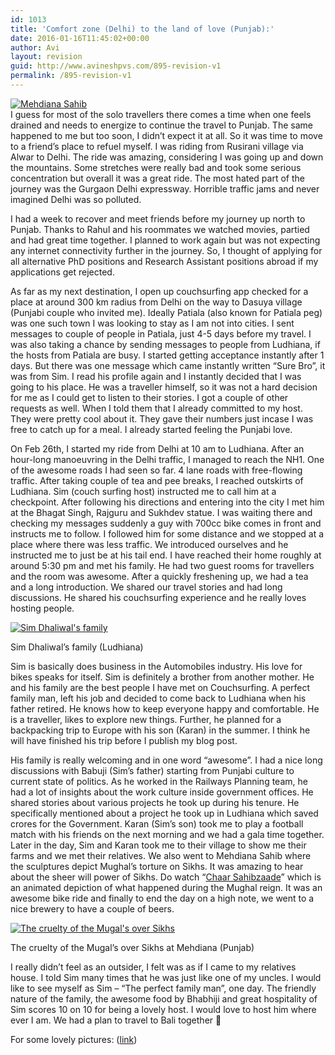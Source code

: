 ```yaml
---
id: 1013
title: 'Comfort zone (Delhi) to the land of love (Punjab):'
date: 2016-01-16T11:45:02+00:00
author: Avi
layout: revision
guid: http://www.avineshpvs.com/895-revision-v1
permalink: /895-revision-v1
---
```

<a href="https://i1.wp.com/www.avineshpvs.com/wp-content/uploads/2016/01/IMG_20150227_140915533.jpg" data-rel="lightbox-0" data-imagelightbox="0" title=""><img src="https://i1.wp.com/www.avineshpvs.com/wp-content/uploads/2016/01/IMG_20150227_140915533.jpg?resize=600%2C341" alt="Mehdiana Sahib" class="size-medium wp-image-1005" srcset="https://i1.wp.com/www.avineshpvs.com/wp-content/uploads/2016/01/IMG_20150227_140915533.jpg?resize=600%2C341 600w, https://i1.wp.com/www.avineshpvs.com/wp-content/uploads/2016/01/IMG_20150227_140915533.jpg?resize=1024%2C583 1024w, https://i1.wp.com/www.avineshpvs.com/wp-content/uploads/2016/01/IMG_20150227_140915533.jpg?w=2000 2000w, https://i1.wp.com/www.avineshpvs.com/wp-content/uploads/2016/01/IMG_20150227_140915533.jpg?w=3000 3000w" sizes="(max-width: 600px) 100vw, 600px" data-recalc-dims="1" /></a>  
I guess for most of the solo travellers there comes a time when one feels drained and needs to energize to continue the travel to Punjab. The same happened to me but too soon, I didn’t expect it at all. So it was time to move to a friend&#8217;s place to refuel myself. I was riding from Rusirani village via Alwar to Delhi. The ride was amazing, considering I was going up and down the mountains. Some stretches were really bad and took some serious concentration but overall it was a great ride. The most hated part of the journey was the Gurgaon Delhi expressway. Horrible traffic jams and never imagined Delhi was so polluted.  
<!--more-->

I had a week to recover and meet friends before my journey up north to Punjab. Thanks to Rahul and his roommates we watched movies, partied and had great time together. I planned to work again but was not expecting any internet connectivity further in the journey. So, I thought of applying for all alternative PhD positions and Research Assistant positions abroad if my applications get rejected.

As far as my next destination, I open up couchsurfing app checked for a place at around 300 km radius from Delhi on the way to Dasuya village (Punjabi couple who invited me). Ideally Patiala (also known for Patiala peg) was one such town I was looking to stay as I am not into cities. I sent messages to couple of people in Patiala, just 4-5 days before my travel. I was also taking a chance by sending messages to people from Ludhiana, if the hosts from Patiala are busy. I started getting acceptance instantly after 1 days. But there was one message which came instantly written “Sure Bro”, it was from Sim. I read his profile again and I instantly decided that I was going to his place. He was a traveller himself, so it was not a hard decision for me as I could get to listen to their stories. I got a couple of other requests as well. When I told them that I already committed to my host. They were pretty cool about it. They gave their numbers just incase I was free to catch up for a meal. I already started feeling the Punjabi love. 

On Feb 26th, I started my ride from Delhi at 10 am to Ludhiana. After an hour-long manoeuvring in the Delhi traffic, I managed to reach the NH1. One of the awesome roads I had seen so far. 4 lane roads with free-flowing traffic. After taking couple of tea and pee breaks, I reached outskirts of Ludhiana. Sim (couch surfing host) instructed me to call him at a checkpoint. After following his directions and entering into the city I met him at the Bhagat Singh, Rajguru and Sukhdev statue. I was waiting there and checking my messages suddenly a guy with 700cc bike comes in front and instructs me to follow. I followed him for some distance and we stopped at a place where there was less traffic. We introduced ourselves and he instructed me to just be at his tail end. I have reached their home roughly at around 5:30 pm and met his family. He had two guest rooms for travellers and the room was awesome. After a quickly freshening up, we had a tea and a long introduction. We shared our travel stories and had long discussions. He shared his couchsurfing experience and he really loves hosting people. 

<div id="attachment_1004" style="width: 610px" class="wp-caption aligncenter">
  <a href="https://i2.wp.com/www.avineshpvs.com/wp-content/uploads/2016/01/IMG_20150228_103102118_HDR.jpg" data-rel="lightbox-1" data-imagelightbox="1" title=""><img src="https://i2.wp.com/www.avineshpvs.com/wp-content/uploads/2016/01/IMG_20150228_103102118_HDR.jpg?resize=600%2C341" alt="Sim Dhaliwal&#039;s family" class="size-medium wp-image-1004" srcset="https://i2.wp.com/www.avineshpvs.com/wp-content/uploads/2016/01/IMG_20150228_103102118_HDR.jpg?resize=600%2C341 600w, https://i2.wp.com/www.avineshpvs.com/wp-content/uploads/2016/01/IMG_20150228_103102118_HDR.jpg?resize=1024%2C582 1024w" sizes="(max-width: 600px) 100vw, 600px" data-recalc-dims="1" /></a>
  
  <p class="wp-caption-text">
    Sim Dhaliwal&#8217;s family (Ludhiana)
  </p>
</div>

Sim is basically does business in the Automobiles industry. His love for bikes speaks for itself. Sim is definitely a brother from another mother. He and his family are the best people I have met on Couchsurfing. A perfect family man, left his job and decided to come back to Ludhiana when his father retired. He knows how to keep everyone happy and comfortable. He is a traveller, likes to explore new things. Further, he planned for a backpacking trip to Europe with his son (Karan) in the summer. I think he will have finished his trip before I publish my blog post. 

His family is really welcoming and in one word “awesome”. I had a nice long discussions with Babuji (Sim’s father) starting from Punjabi culture to current state of politics. As he worked in the Railways Planning team, he had a lot of insights about the work culture inside government offices. He shared stories about various projects he took up during his tenure. He specifically mentioned about a project he took up in Ludhiana which saved crores for the Government. Karan (Sim’s son) took me to play a football match with his friends on the next morning and we had a gala time together. Later in the day, Sim and Karan took me to their village to show me their farms and we met their relatives. We also went to Mehdiana Sahib where the sculptures depict Mughal’s torture on Sikhs. It was amazing to hear about the sheer will power of Sikhs. Do watch &#8220;[Chaar Sahibzaade](http://www.imdb.com/title/tt4168188/)&#8221; which is an animated depiction of what happened during the Mughal reign. It was an awesome bike ride and finally to end the day on a high note, we went to a nice brewery to have a couple of beers. 

<div id="attachment_1007" style="width: 610px" class="wp-caption aligncenter">
  <a href="https://i1.wp.com/www.avineshpvs.com/wp-content/uploads/2016/01/IMG_20150227_134640425.jpg" data-rel="lightbox-2" data-imagelightbox="2" title=""><img src="https://i1.wp.com/www.avineshpvs.com/wp-content/uploads/2016/01/IMG_20150227_134640425.jpg?resize=600%2C341" alt="The cruelty of the Mugal&#039;s over Sikhs" class="size-medium wp-image-1007" srcset="https://i1.wp.com/www.avineshpvs.com/wp-content/uploads/2016/01/IMG_20150227_134640425.jpg?resize=600%2C341 600w, https://i1.wp.com/www.avineshpvs.com/wp-content/uploads/2016/01/IMG_20150227_134640425.jpg?resize=1024%2C583 1024w, https://i1.wp.com/www.avineshpvs.com/wp-content/uploads/2016/01/IMG_20150227_134640425.jpg?w=2000 2000w, https://i1.wp.com/www.avineshpvs.com/wp-content/uploads/2016/01/IMG_20150227_134640425.jpg?w=3000 3000w" sizes="(max-width: 600px) 100vw, 600px" data-recalc-dims="1" /></a>
  
  <p class="wp-caption-text">
    The cruelty of the Mugal&#8217;s over Sikhs at Mehdiana (Punjab)
  </p>
</div>

I really didn’t feel as an outsider, I felt was as if I came to my relatives house. I told Sim many times that he was just like one of my uncles. I would like to see myself as Sim &#8211; “The perfect family man&#8221;, one day. The friendly nature of the family, the awesome food by Bhabhiji and great hospitality of Sim scores 10 on 10 for being a lovely host. I would love to host him where ever I am. We had a plan to travel to Bali together 🙂

For some lovely pictures: ([link](https://picasaweb.google.com/116205245131037308347/Punjab#))